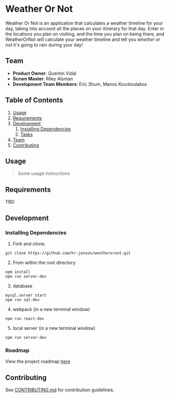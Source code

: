 # Weather Or Not

Weather Or Not is an application that calculates a weather timeline for your day, taking into account all the places on your itinerary for that day. Enter in the locations you plan on visiting, and the time you plan on being there, and WeatherOrNot will calculate your weather timeline and tell you *whether or not* it's going to rain during your day!

## Team

  - __Product Owner__: Quentin Vidal
  - __Scrum Master__: Riley Alsman
  - __Development Team Members__: Eric Shum, Manos Kourkoulakos

## Table of Contents

1. [Usage](#Usage)
1. [Requirements](#requirements)
1. [Development](#development)
    1. [Installing Dependencies](#installing-dependencies)
    1. [Tasks](#tasks)
1. [Team](#team)
1. [Contributing](#contributing)

## Usage

> Some usage instructions

## Requirements

TBD

## Development

### Installing Dependencies


1. Fork and clone:
```
git clone https://github.com/hr-jonson/weatherornot.git
```

2. From within the root directory:
```
npm install
npm run server-dev
```

3. database
```
mysql.server start
npm run sql-dev
```

4. webpack (in a new terminal window)
```
npm run react-dev
```

5. local server (in a new terminal window)
```
npm run server-dev
```


### Roadmap

View the project roadmap [here](LINK_TO_PROJECT_ISSUES)


## Contributing

See [CONTRIBUTING.md](CONTRIBUTING.md) for contribution guidelines.
